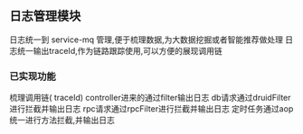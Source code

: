 ## 日志管理模块

日志统一到
service-mq
管理,便于梳理数据,为大数据挖掘或者智能推荐做处理
日志统一输出traceId,作为链路跟踪使用,可以方便的展现调用链

### 已实现功能

梳理调用链(
traceId)
controller进来的通过filter输出日志
db请求通过druidFilter进行拦截并输出日志
rpc请求通过rpcFilter进行拦截并输出日志
定时任务通过aop统一进行方法拦截,并输出日志
